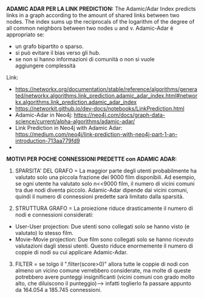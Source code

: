 **ADAMIC ADAR PER LA LINK PREDICTION:**
The Adamic/Adar Index predicts links in a graph according to the amount of shared links between two nodes. The index sums up the reciprocals of the logarithm of the degree of all common neighbors between two nodes u and v.
Adamic-Adar è appropriato se: 
- un grafo bipartito o sparso.
- si può evitare il bias verso gli hub.
- se non si hanno informazioni di comunità o non si vuole aggiungere complessità

Link: 
- https://networkx.org/documentation/stable/reference/algorithms/generated/networkx.algorithms.link_prediction.adamic_adar_index.html#networkx.algorithms.link_prediction.adamic_adar_index
- https://networkit.github.io/dev-docs/notebooks/LinkPrediction.html
- Adamic-Adar in Neo4j: https://neo4j.com/docs/graph-data-science/current/alpha-algorithms/adamic-adar/
- Link Prediction in Neo4j with Adamic Adar: https://medium.com/neo4j/link-prediction-with-neo4j-part-1-an-introduction-713aa779fd9
- 

**MOTIVI PER POCHE CONNESSIONI PREDETTE con ADAMIC ADAR:**  

1) SPARSITA' DEL GRAFO =  La maggior parte degli utenti probabilmente ha valutato solo una piccola frazione dei 9000 film disponibili. Ad esempio, se ogni utente ha valutato solo  n<<9000 film, il numero di vicini comuni tra due nodi diventa piccolo. Adamic-Adar dipende dai vicini comuni, quindi il numero di connessioni predette sarà limitato dalla sparsità.   

2) STRUTTURA GRAFO = La proiezione riduce drasticamente il numero di nodi e connessioni considerati: 
- User-User projection: Due utenti sono collegati solo se hanno visto (e valutato) lo stesso film.
- Movie-Movie projection: Due film sono collegati solo se hanno ricevuto valutazioni dagli stessi utenti.
Questo riduce enormemente il numero di coppie di nodi su cui applicare Adamic-Adar.  

3)  FILTER =  se tolgo il ".filter(score>0)" allora tutte le coppie di nodi con almeno un vicino comune verrebbero considerate, ma molte di queste potrebbero avere punteggi insignificanti (vicini comuni con grado molto alto, che diluiscono il punteggio)--> infatti toglierlo fa passare appunto da 164.054 a 185.745 connessioni.